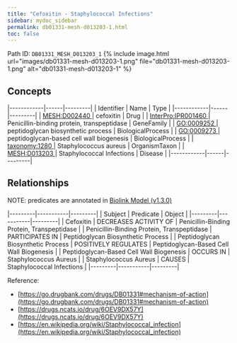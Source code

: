 ```yaml
---
title: "Cefoxitin - Staphylococcal Infections"
sidebar: mydoc_sidebar
permalink: db01331-mesh-d013203-1.html
toc: false 
---
```



Path ID: `DB01331_MESH_D013203_1`
{% include image.html url="images/db01331-mesh-d013203-1.png" file="db01331-mesh-d013203-1.png" alt="db01331-mesh-d013203-1" %}

## Concepts

|------------|------|---------|
| Identifier | Name | Type    |
|------------|------|---------|
| <a href="https://identifiers.org/MESH:D002440">MESH:D002440 </a> | cefoxitin | Drug |
| <a href="https://identifiers.org/InterPro:IPR001460">InterPro:IPR001460 </a> | Penicillin-binding protein, transpeptidase | GeneFamily |
| <a href="https://identifiers.org/GO:0009252">GO:0009252 </a> | peptidoglycan biosynthetic process | BiologicalProcess |
| <a href="https://identifiers.org/GO:0009273">GO:0009273 </a> | peptidoglycan-based cell wall biogenesis | BiologicalProcess |
| <a href="https://identifiers.org/taxonomy:1280">taxonomy:1280 </a> | Staphylococcus aureus | OrganismTaxon |
| <a href="https://identifiers.org/MESH:D013203">MESH:D013203 </a> | Staphylococcal Infections | Disease |
|------------|------|---------|

## Relationships


NOTE: predicates are annotated in <a href="https://github.com/biolink/biolink-model/releases/tag/v1.3.0">Biolink Model (v1.3.0)</a>

|---------|-----------|---------|
| Subject | Predicate | Object  |
|---------|-----------|---------|
| Cefoxitin | DECREASES ACTIVITY OF | Penicillin-Binding Protein, Transpeptidase |
| Penicillin-Binding Protein, Transpeptidase | PARTICIPATES IN | Peptidoglycan Biosynthetic Process |
| Peptidoglycan Biosynthetic Process | POSITIVELY REGULATES | Peptidoglycan-Based Cell Wall Biogenesis |
| Peptidoglycan-Based Cell Wall Biogenesis | OCCURS IN | Staphylococcus Aureus |
| Staphylococcus Aureus | CAUSES | Staphylococcal Infections |
|---------|-----------|---------|

Reference: 
  - [https://go.drugbank.com/drugs/DB01331#mechanism-of-action](https://go.drugbank.com/drugs/DB01331#mechanism-of-action)
  - [https://drugs.ncats.io/drug/6OEV9DX57Y](https://drugs.ncats.io/drug/6OEV9DX57Y)
  - [https://en.wikipedia.org/wiki/Staphylococcal_infection](https://en.wikipedia.org/wiki/Staphylococcal_infection)
